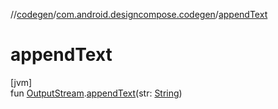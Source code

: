 //[codegen](../../index.md)/[com.android.designcompose.codegen](index.md)/[appendText](append-text.md)

# appendText

[jvm]\
fun [OutputStream](https://docs.oracle.com/javase/8/docs/api/java/io/OutputStream.html).[appendText](append-text.md)(str: [String](https://kotlinlang.org/api/latest/jvm/stdlib/kotlin/-string/index.html))
